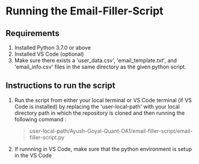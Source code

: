 # Running the Email-Filler-Script
## Requirements

1) Installed Python 3.7.0 or above 
2) Installed VS Code (optional)
3) Make sure there exists a 'user_data.csv', 'email_template.txt', and 'email_info.csv' files in the same directory as the given python script.


## Instructions to run the script 
1) Run the script from either your local terminal or VS Code terminal (if VS Code is installed) by replacing the 'user-local-path' with your local directory path in which the repository is cloned and then running the following command :

   > user-local-path/Ayush-Goyal-Quant-OA1/email-filler-script/email-filler-script.py
2) If runnning in VS Code, make sure that the python environment is setup in the VS Code

